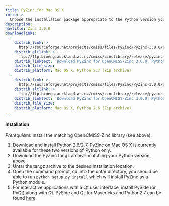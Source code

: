 ```yaml
---
title: PyZinc for Mac OS X
intro: >
  Choose the installation package appropriate to the Python version you are using:
description:
navtitle: Zinc 3.0.0
downloadlinks:
  -
    distrib_link: >
      http://sourceforge.net/projects/cmiss/files/PyZinc/PyZinc-3.0.0/pyzinc-3.0.0-universal-Mac-OS-X-10.6.8-Python-2.7.tar.gz/download
    distrib_altlink: >
      ftp://ftp.bioeng.auckland.ac.nz/cmiss/zinclibrary/release/pyzinc-3.0.0-universal-Mac-OS-X-10.6.8-Python-2.7.tar.gz
    distrib_linktext: 'Download PyZinc for OpenCMISS-Zinc 3.0.0, Python 2.7 for Mac OS X'
    distrib_file_size:
    distrib_platform: Mac OS X, Python 2.7 (Zip archive)
  -
    distrib_link: >
      http://sourceforge.net/projects/cmiss/files/PyZinc/PyZinc-3.0.0/pyzinc-3.0.0-x86_64-Ubuntu-10.04.4-LTS-Python-2.6.tar.gz/download
    distrib_altlink: >
      ftp://ftp.bioeng.auckland.ac.nz/cmiss/zinclibrary/release/pyzinc-3.0.0-universal-Mac-OS-X-10.6.8-Python-2.6.tar.gz
    distrib_linktext: 'Download PyZinc for OpenCMISS-Zinc 3.0.0, Python 2.6 for Mac OS X'
    distrib_file_size:
    distrib_platform: Mac OS X, Python 2.6 (Zip archive)
---
```


#### Installation

<em>Prerequisite</em>: Install the matching OpenCMISS-Zinc library (see above).

1. Download and install Python 2.6/2.7. PyZinc on Mac OS X is currently available for these two versions of Python only.
2. Download the PyZinc tar.gz archive matching your Python version, above.
3. Untar the tar.gz archive to the desired installation location.
4. Open the command prompt, cd into the untar directory, you should be able to run `python setup.py install` which will install PyZinc as a Python module.
5. For interactive applications with a Qt user interface, install PySide (or PyQt) along with Qt. PySide and Qt for Mavericks and Python2.7 can be found [here](http://qt-project.org/wiki/PySide_Binaries_MacOSX).
